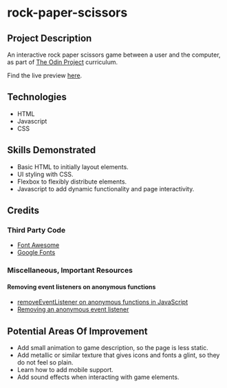 # rock-paper-scissors

## Project Description   

An interactive rock paper scissors game between a user and the computer, as part of [The Odin Project](https://www.theodinproject.com) curriculum.   

Find the live preview [here](kaglet.github.io/rock-paper-scissors).

## Technologies   

- HTML   
- Javascript  
- CSS  

## Skills Demonstrated    

- Basic HTML to initially layout elements.
- UI styling with CSS.
- Flexbox to flexibly distribute elements.
- Javascript to add dynamic functionality and page interactivity.

## Credits

### Third Party Code

- [Font Awesome](https://fontawesome.com/)
- [Google Fonts](https://fonts.google.com/)

### Miscellaneous, Important Resources

####  Removing event listeners on anonymous functions

- [removeEventListener on anonymous functions in JavaScript](https://stackoverflow.com/questions/4950115/removeeventlistener-on-anonymous-functions-in-javascript)
- [Removing an anonymous event listener](https://stackoverflow.com/questions/3106605/removing-an-anonymous-event-listener#:~:text=Strictly%20speaking%20you%20can%E2%80%99t%20remove%20an%20anonymous%20event,fn%20%28%29%20%7B%20%2F%2F%20Event%20Code%20%7D%2C%20false%29%3B)

## Potential Areas Of Improvement   

- Add small animation to game description, so the page is less static.  
- Add metallic or similar texture that gives icons and fonts a glint, so they do not feel so plain.  
- Learn how to add mobile support.
- Add sound effects when interacting with game elements.